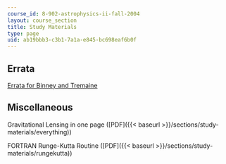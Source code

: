 ```yaml
---
course_id: 8-902-astrophysics-ii-fall-2004
layout: course_section
title: Study Materials
type: page
uid: ab19bbb3-c3b1-7a1a-e845-bc698eaf6b0f
---
```


Errata
------

[Errata for Binney and Tremaine](http://de.arxiv.org/abs/astro-ph/9304010)

Miscellaneous
-------------

Gravitational Lensing in one page ([PDF]({{< baseurl >}}/sections/study-materials/everything))

FORTRAN Runge-Kutta Routine ([PDF]({{< baseurl >}}/sections/study-materials/rungekutta))